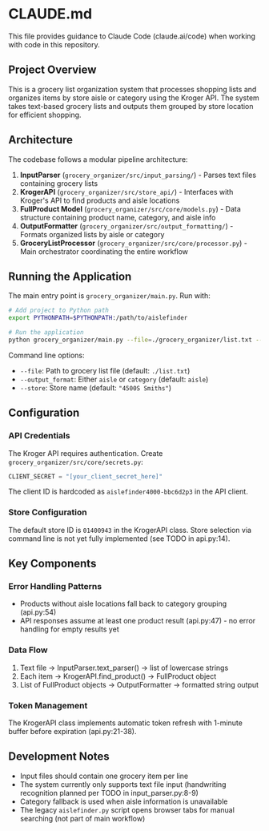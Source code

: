 # CLAUDE.md

This file provides guidance to Claude Code (claude.ai/code) when working with code in this repository.

## Project Overview

This is a grocery list organization system that processes shopping lists and organizes items by store aisle or category using the Kroger API. The system takes text-based grocery lists and outputs them grouped by store location for efficient shopping.

## Architecture

The codebase follows a modular pipeline architecture:

1. **InputParser** (`grocery_organizer/src/input_parsing/`) - Parses text files containing grocery lists
2. **KrogerAPI** (`grocery_organizer/src/store_api/`) - Interfaces with Kroger's API to find products and aisle locations  
3. **FullProduct Model** (`grocery_organizer/src/core/models.py`) - Data structure containing product name, category, and aisle info
4. **OutputFormatter** (`grocery_organizer/src/output_formatting/`) - Formats organized lists by aisle or category
5. **GroceryListProcessor** (`grocery_organizer/src/core/processor.py`) - Main orchestrator coordinating the entire workflow

## Running the Application

The main entry point is `grocery_organizer/main.py`. Run with:

```bash
# Add project to Python path
export PYTHONPATH=$PYTHONPATH:/path/to/aislefinder

# Run the application
python grocery_organizer/main.py --file=./grocery_organizer/list.txt --output_format=aisle --store="4500S Smiths"
```

Command line options:
- `--file`: Path to grocery list file (default: `./list.txt`)
- `--output_format`: Either `aisle` or `category` (default: `aisle`)
- `--store`: Store name (default: `"4500S Smiths"`)

## Configuration

### API Credentials

The Kroger API requires authentication. Create `grocery_organizer/src/core/secrets.py`:

```python
CLIENT_SECRET = "[your_client_secret_here]"
```

The client ID is hardcoded as `aislefinder4000-bbc6d2p3` in the API client.

### Store Configuration

The default store ID is `01400943` in the KrogerAPI class. Store selection via command line is not yet fully implemented (see TODO in api.py:14).

## Key Components

### Error Handling Patterns

- Products without aisle locations fall back to category grouping (api.py:54)
- API responses assume at least one product result (api.py:47) - no error handling for empty results yet

### Data Flow

1. Text file → InputParser.text_parser() → list of lowercase strings
2. Each item → KrogerAPI.find_product() → FullProduct object  
3. List of FullProduct objects → OutputFormatter → formatted string output

### Token Management

The KrogerAPI class implements automatic token refresh with 1-minute buffer before expiration (api.py:21-38).

## Development Notes

- Input files should contain one grocery item per line
- The system currently only supports text file input (handwriting recognition planned per TODO in input_parser.py:8-9)
- Category fallback is used when aisle information is unavailable
- The legacy `aislefinder.py` script opens browser tabs for manual searching (not part of main workflow)